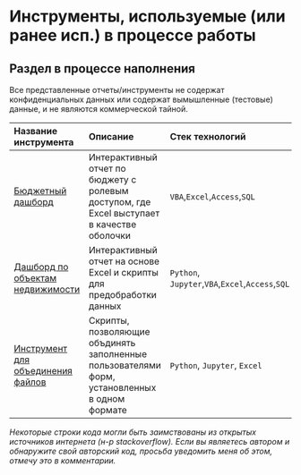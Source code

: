 # Инструменты, используемые (или ранее исп.) в процессе работы
## Раздел в процессе наполнения
Все представленные отчеты/инструменты не содержат конфиденциальных данных или содержат вымышленные (тестовые) данные, и не являются коммерческой тайной.



| Название инструмента | Описание | Стек технологий | 
| :---------------------- | :---------------------- | :---------------------- |
| [Бюджетный дашборд](1_budget_dashboard) | Интерактивный отчет по бюджету с ролевым доступом, где Excel выступает в качестве оболочки | `VBA`,`Excel`,`Access`,`SQL` |
| [Дашборд по объектам недвижимости](2_real_estate_dashboard) | Интерактивный отчет на основе Excel и скрипты для предобработки данных | `Python`, `Jupyter`,`VBA`,`Excel`,`Access`,`SQL` |
| [Инструмент для объединения файлов](3_merge_files) | Скрипты, позволяющие объдинять заполненные пользователями форм, установленных в одном формате | `Python`, `Jupyter`, `Excel` |

*Некоторые строки кода могли быть заимствованы из открытых источников интернета (н-р stackoverflow). Если вы являетесь автором и обнаружите свой авторский код, просьба уведомить меня об этом, отмечу это в комментарии.*




